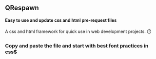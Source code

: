 ## QRespawn
#### Easy to use and update css and html pre-request files 
A css and html framework for quick use in web development projects. ⏱️

### Copy and paste the file and start with best font practices in css$

